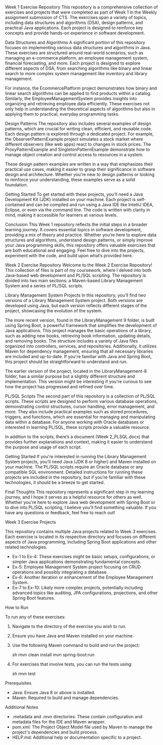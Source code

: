 Week 1 Exercise Repository
This repository is a comprehensive collection of exercises and projects that were completed as part of Week 1 in the Weekly assignment submission of CTS. The exercises span a variety of topics, including data structures and algorithms (DSA), design patterns, and practical Java applications. Each project is designed to reinforce key concepts and provide hands-on experience in software development.

Data Structures and Algorithms
A significant portion of this repository focuses on implementing various data structures and algorithms in Java. These exercises are structured around real-world scenarios, such as managing an e-commerce platform, an employee management system, financial forecasting, and more. Each project is designed to explore different aspects of DSA, from searching algorithms like binary and linear search to more complex system management like inventory and library management.

For instance, the EcommercePlatform project demonstrates how binary and linear search algorithms can be applied to find products within a catalog. Similarly, the EmployeeManagementSystem provides insights into organizing and retrieving employee data efficiently. These exercises not only help in understanding the theoretical aspects of algorithms but also in applying them to practical, everyday programming tasks.

Design Patterns
The repository also includes several examples of design patterns, which are crucial for writing clean, efficient, and reusable code. Each design pattern is explored through a dedicated project. For example, the ObserverPatternExample project simulates a stock market where different observers (like web apps) react to changes in stock prices. The ProxyPatternExample and SingletonPatternExample demonstrate how to manage object creation and control access to resources in a system.

These design pattern examples are written in a way that emphasizes their practical use cases, making it easier to grasp their significance in software design and architecture. Whether you’re new to design patterns or looking to reinforce your understanding, these examples serve as a solid foundation.

Getting Started
To get started with these projects, you'll need a Java Development Kit (JDK) installed on your machine. Each project is self-contained and can be compiled and run using a Java IDE like IntelliJ IDEA, Eclipse, or even via the command line. The code is written with clarity in mind, making it accessible for learners at various levels.

Conclusion
This Week 1 repository reflects the initial steps in a broader learning journey. It covers essential topics in software development, providing a mix of theory and practice. Whether you’re here to explore data structures and algorithms, understand design patterns, or simply improve your Java programming skills, this repository offers valuable exercises that are both educational and engaging. Feel free to dive into the projects, experiment with the code, and build upon what’s provided here.

Week 2 Exercise Repository
Welcome to the Week 2 Exercise Repository! This collection of files is part of my coursework, where I delved into both Java-based web development and PL/SQL scripting. The repository is divided into two main sections: a Maven-based Library Management System and a series of PL/SQL scripts.

Library Management System Projects
In this repository, you'll find two versions of a Library Management System project. Both versions are developed using Java, but each version reflects different stages of the project, showcasing the evolution of the system.

The more recent version, found in the LibraryManagement 9 folder, is built using Spring Boot, a powerful framework that simplifies the development of Java applications. This project manages the basic operations of a library, such as adding new books, retrieving book information, updating details, and removing books. The structure includes a variety of Java files organized into controllers, services, and repositories. Additionally, it utilizes Maven for dependency management, ensuring that all necessary libraries are included and up-to-date. If you're familiar with Java and Spring Boot, this project should be straightforward to understand and run.

The earlier version of the project, located in the LibraryManagement-8 folder, has a similar purpose but a slightly different structure and implementation. This version might be interesting if you're curious to see how the project has progressed and refined over time.

PL/SQL Scripts
The second part of this repository is a collection of PL/SQL scripts. These scripts are designed to perform various database operations, demonstrating control structures, cursor handling, error management, and more. They also include practical examples such as stored procedures, triggers, and functions, which are essential for managing and manipulating data within a database. For anyone working with Oracle databases or interested in learning PL/SQL, these scripts provide a valuable resource.

In addition to the scripts, there’s a document (Week 2_PLSQL.docx) that provides further explanations and context, making it easier to understand the purpose and usage of each script.

Getting Started
If you're interested in running the Library Management System projects, you'll need Java (JDK 8 or higher) and Maven installed on your machine. The PL/SQL scripts require an Oracle database or any compatible SQL environment. Detailed instructions for running these projects are included in the repository, but if you’re familiar with these technologies, it should be a breeze to get started.

Final Thoughts
This repository represents a significant step in my learning journey, and I hope it serves as a helpful resource for others as well. Whether you're here to explore Java web development with Spring Boot or to dive into PL/SQL scripting, I believe you'll find something valuable. If you have any questions or feedback, feel free to reach out!


 Week 3 Exercise Projects

This repository contains multiple Java projects related to Week 3 exercises. Each exercise is located in its respective directory and focuses on different aspects of Java programming, including Spring Boot applications and other related technologies.

- Ex-1 to Ex-4: These exercises might be basic setups, configurations, or simpler Java applications demonstrating fundamental concepts.
- Ex-5: Employee Management System project focusing on CRUD operations and possibly integrating a database.
- Ex-6: Another iteration or enhancement of the Employee Management System.
- Ex-7 to Ex-10: Likely more complex projects, potentially including advanced topics like auditing, JPA configurations, projections, and other Spring Boot features.

 How to Run

To run any of these exercises:

1. Navigate to the directory of the exercise you wish to run.
2. Ensure you have Java and Maven installed on your machine.
3. Use the following Maven command to build and run the project:

   sh
   mvn clean install
   mvn spring-boot:run
   
4. For exercises that involve tests, you can run the tests using:

   sh
   mvn test
   

 Prerequisites

- Java: Ensure Java 8 or above is installed.
- Maven: Required to build and manage dependencies.

 Additional Notes

- .metadata and .mvn directories: These contain configuration and metadata files for the IDE and Maven wrapper.
- pom.xml: The Project Object Model file used by Maven to manage the project's dependencies and build process.
- HELP.md: Additional help or documentation specific to a project.
